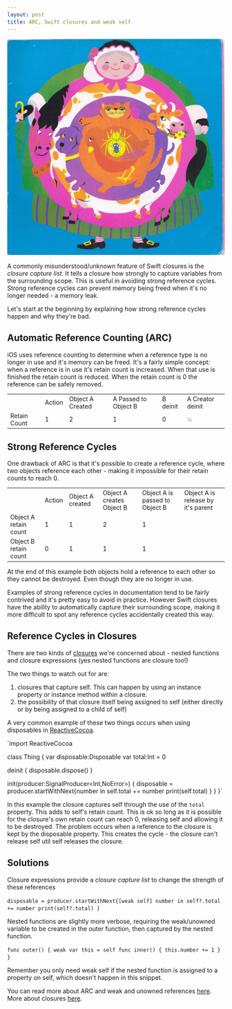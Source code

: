 ```yaml
---
layout: post
title: ARC, Swift closures and weak self
---
```

<img src="/images/fulls/swallowed_a_fly.jpg" class="fit image">

A commonly misunderstood/unknown feature of Swift closures is the *closure capture list*. It tells a closure how strongly to capture variables from the surrounding scope. This is useful in avoiding strong reference cycles. Strong reference cycles can prevent memory being freed when it's no longer needed - a memory leak.

Let's start at the beginning by explaining how strong reference cycles happen and why they're bad.

Automatic Reference Counting (ARC)
----------------------------------
iOS uses reference counting to determine when a reference type is no longer in use and it's memory can be freed.
It's a fairly simple concept: when a reference is in use it's retain count is increased.
When that use is finished the retain count is reduced.
When the retain count is 0 the reference can be safely removed.

<table>
<th>
<td>Action</td>
<td>Object A Created</td>
<td>A Passed to Object B</td>
<td>B deinit</td>
<td>A Creator deinit</td>
</th>
<tr>
<td>Retain Count</td>
<td>1</td>
<td>2</td>
<td>1</td>
<td>0</td>
<td>💥</td>
</tr>
</table>

Strong Reference Cycles
-----------------------
One drawback of ARC is that it's possible to create a reference cycle, where two objects reference each other - making it impossible for their retain counts to reach 0.

<table>
<th>
<td>Action</td>
<td>Object A created</td>
<td>Object A creates Object B</td>
<td>Object A is passed to Object B</td>
<td>Object A is release by it's parent</td>
</th>
<tr>
<td>Object A retain count</td>
<td>1</td>
<td>1</td>
<td>2</td>
<td>1</td>
</tr>
<tr>
<td>Object B retain count</td>
<td>0</td>
<td>1</td>
<td>1</td>
<td>1</td>
</tr>
</table>

At the end of this example both objects hold a reference to each other so they cannot be destroyed. Even though they are no longer in use.

Examples of strong reference cycles in documentation tend to be fairly contrived and it's pretty easy to avoid in practice.
However Swift closures have the ability to automatically capture their surrounding scope, making it more difficult to spot any reference cycles accidentally created this way.

Reference Cycles in Closures
----------------------------
There are two kinds of [closures](https://developer.apple.com/library/ios/documentation/Swift/Conceptual/Swift_Programming_Language/AutomaticReferenceCounting.html) we're concerned about - nested functions and closure expressions (yes nested functions are closure too!)

The two things to watch out for are:
1. closures that capture self. This can happen by using an instance property or instance method within a closure.
2. the possibility of that closure itself being assigned to self (either directly or by being assigned to a child of self)

A very common example of these two things occurs when using disposables in [ReactiveCocoa](https://github.com/ReactiveCocoa/ReactiveCocoa).

`import ReactiveCocoa

class Thing {
  var disposable:Disposable
  var total:Int = 0

  deinit {
    disposable.dispose()
  }

  init(producer:SignalProducer<Int,NoError>) {
    disposable = producer.startWithNext{number in
      self.total += number
      print(self.total)
    }
  }
}`

In this example the closure captures self through the use of the `total` property. This adds to self's retain count.
This is ok so long as it is possible for the closure's own retain count can reach 0, releasing self and allowing it to be destroyed.
The problem occurs when a reference to the closure is kept by the disposable property.
This creates the cycle - the closure can't release self util self releases the closure.

Solutions
---------------------------
Closure expressions provide a *closure capture list* to change the strength of these references

`disposable = producer.startWithNext{[weak self] number in
  self?.total += number
  print(self?.total)
}`

Nested functions are slightly more verbose, requiring the weak/unowned variable to be created in the outer function, then captured by the nested function.

`func outer() {
  weak var this = self
  func inner() {
    this.number += 1
  }
}`

Remember you only need weak self if the nested function is assigned to a property on self, which doesn't happen in this snippet.

You can read more about ARC and weak and unowned references [here](https://developer.apple.com/library/ios/documentation/Swift/Conceptual/Swift_Programming_Language/AutomaticReferenceCounting.html).
More about closures [here](https://developer.apple.com/library/ios/documentation/Swift/Conceptual/Swift_Programming_Language/Closures.html).

